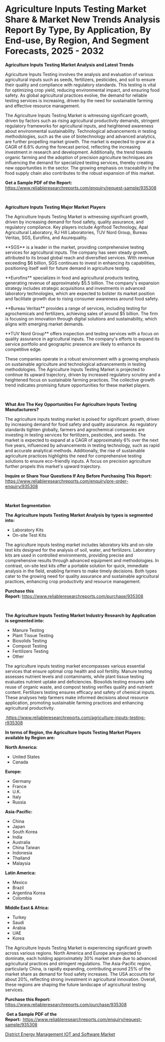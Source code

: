<p><h1>Agriculture Inputs Testing Market Share & Market New Trends Analysis Report By Type, By Application, By End-use, By Region, And Segment Forecasts, 2025 - 2032</h1></p><p><strong>Agriculture Inputs Testing Market Analysis and Latest Trends</strong></p>
<p><p>Agriculture Inputs Testing involves the analysis and evaluation of various agricultural inputs such as seeds, fertilizers, pesticides, and soil to ensure their quality and compliance with regulatory standards. This testing is vital for optimizing crop yield, reducing environmental impact, and ensuring food safety. As global agricultural practices evolve, the demand for reliable testing services is increasing, driven by the need for sustainable farming and effective resource management.</p><p>The Agriculture Inputs Testing Market is witnessing significant growth, driven by factors such as rising agricultural productivity demands, stringent regulatory frameworks for agricultural inputs, and heightened awareness about environmental sustainability. Technological advancements in testing methodologies, such as the use of biotechnology and advanced analytics, are further propelling market growth. The market is expected to grow at a CAGR of 6.8% during the forecast period, reflecting the increasing investment in research and development. Additionally, the trend towards organic farming and the adoption of precision agriculture techniques are influencing the demand for specialized testing services, thereby creating new opportunities in the sector. The growing emphasis on traceability in the food supply chain also contributes to the robust expansion of this market.</p></p>
<p><strong>Get a Sample PDF of the Report:&nbsp;</strong> <a href="https://www.reliableresearchreports.com/enquiry/request-sample/935308?utm_campaign=2273&utm_medium=2&utm_source=Github&utm_content=ia&utm_term=07032025&utm_id=agriculture-inputs-testing">https://www.reliableresearchreports.com/enquiry/request-sample/935308</a></p>
<p>&nbsp;</p>
<p><strong>Agriculture Inputs Testing Major Market Players</strong></p>
<p><p>The Agriculture Inputs Testing Market is witnessing significant growth, driven by increasing demand for food safety, quality assurance, and regulatory compliance. Key players include Agrifood Technology, Apal Agricultural Laboratory, RJ Hill Laboratories, TUV Nord Group, Bureau Veritas, SGS, Eurofins, and Asurequality.</p><p>**SGS** is a leader in the market, providing comprehensive testing services for agricultural inputs. The company has seen steady growth, attributed to its broad global reach and diversified services. With revenue exceeding $6 billion, SGS continues to invest in enhancing its capabilities, positioning itself well for future demand in agriculture testing.</p><p>**Eurofins** specializes in food and agricultural products testing, generating revenue of approximately $5.5 billion. The company's expansion strategy includes strategic acquisitions and investments in advanced laboratory technologies, which are expected to bolster its market position and facilitate growth due to rising consumer awareness around food safety.</p><p>**Bureau Veritas** provides a range of services, including testing for agrochemicals and fertilizers, achieving sales of around $5 billion. The firm is focusing on innovation through digital solutions and sustainability, which aligns with emerging market demands.</p><p>**TUV Nord Group** offers inspection and testing services with a focus on quality assurance in agricultural inputs. The company's efforts to expand its service portfolio and geographic presence are likely to enhance its competitive edge.</p><p>These companies operate in a robust environment with a growing emphasis on sustainable agriculture and technological advancements in testing methodologies. The Agriculture Inputs Testing Market is projected to continue its upward trajectory, driven by increased regulatory scrutiny and a heightened focus on sustainable farming practices. The collective growth trend indicates promising future opportunities for these market players.</p></p>
<p>&nbsp;</p>
<p><strong>What Are The Key Opportunities For Agriculture Inputs Testing Manufacturers?</strong></p>
<p><p>The agriculture inputs testing market is poised for significant growth, driven by increasing demand for food safety and quality assurance. As regulatory standards tighten globally, farmers and agrochemical companies are investing in testing services for fertilizers, pesticides, and seeds. The market is expected to expand at a CAGR of approximately 6% over the next five years, influenced by advancements in testing technology, such as rapid and accurate analytical methods. Additionally, the rise of sustainable agriculture practices highlights the need for comprehensive testing solutions to ensure eco-friendly inputs. A focus on precision agriculture further propels this market's upward trajectory.</p></p>
<p><strong>Inquire or Share Your Questions If Any Before Purchasing This Report:</strong> <a href="https://www.reliableresearchreports.com/enquiry/pre-order-enquiry/935308?utm_campaign=2273&utm_medium=2&utm_source=Github&utm_content=ia&utm_term=07032025&utm_id=agriculture-inputs-testing">https://www.reliableresearchreports.com/enquiry/pre-order-enquiry/935308</a></p>
<p>&nbsp;</p>
<p><strong>Market Segmentation</strong></p>
<p><strong>The Agriculture Inputs Testing Market Analysis by types is segmented into:</strong></p>
<p><ul><li>Laboratory Kits</li><li>On-site Test Kits</li></ul></p>
<p><p>The agriculture inputs testing market includes laboratory kits and on-site test kits designed for the analysis of soil, water, and fertilizers. Laboratory kits are used in controlled environments, providing precise and comprehensive results through advanced equipment and methodologies. In contrast, on-site test kits offer a portable solution for quick, immediate analysis in the field, enabling farmers to make timely decisions. Both types cater to the growing need for quality assurance and sustainable agricultural practices, enhancing crop productivity and resource management.</p></p>
<p><strong>Purchase this Report:&nbsp;</strong><a href="https://www.reliableresearchreports.com/purchase/935308?utm_campaign=2273&utm_medium=2&utm_source=Github&utm_content=ia&utm_term=07032025&utm_id=agriculture-inputs-testing">https://www.reliableresearchreports.com/purchase/935308</a></p>
<p>&nbsp;</p>
<p><strong>The Agriculture Inputs Testing Market Industry Research by Application is segmented into:</strong></p>
<p><ul><li>Manure Testing</li><li>Plant Tissue Testing</li><li>Biosolids Testing</li><li>Compost Testing</li><li>Fertilizers Testing</li><li>Other</li></ul></p>
<p><p>The agriculture inputs testing market encompasses various essential services that ensure optimal crop health and soil fertility. Manure testing assesses nutrient levels and contaminants, while plant tissue testing evaluates nutrient uptake and deficiencies. Biosolids testing ensures safe reuse of organic waste, and compost testing verifies quality and nutrient content. Fertilizers testing ensures efficacy and safety of chemical inputs. These analyses help farmers make informed decisions about resource application, promoting sustainable farming practices and enhancing agricultural productivity.</p></p>
<p><a href="https://www.reliableresearchreports.com/agriculture-inputs-testing-r935308?utm_campaign=2273&utm_medium=2&utm_source=Github&utm_content=ia&utm_term=07032025&utm_id=agriculture-inputs-testing">&nbsp;https://www.reliableresearchreports.com/agriculture-inputs-testing-r935308</a></p>
<p><strong>In terms of Region, the Agriculture Inputs Testing Market Players available by Region are:</strong></p>
<p>
    <p> <strong> North America: </strong>
        <ul>
            <li>United States</li>
            <li>Canada</li>
        </ul>
        </p> 
    <p> <strong> Europe: </strong>
        <ul>
            <li>Germany</li>
            <li>France</li>
            <li>U.K.</li>
            <li>Italy</li>
            <li>Russia</li>
        </ul>
        </p> 
    <p> <strong> Asia-Pacific: </strong>
        <ul>
            <li>China</li>
            <li>Japan</li>
            <li>South Korea</li>
            <li>India</li>
            <li>Australia</li>
            <li>China Taiwan</li>
            <li>Indonesia</li>
            <li>Thailand</li>
            <li>Malaysia</li>
        </ul>
        </p> 
    <p> <strong> Latin America: </strong>
        <ul>
            <li>Mexico</li>
            <li>Brazil</li>
            <li>Argentina Korea</li>
            <li>Colombia</li>
        </ul>
        </p> 
    <p> <strong> Middle East & Africa: </strong>
        <ul>
            <li>Turkey</li>
            <li>Saudi</li>
            <li>Arabia</li>
            <li>UAE</li>
            <li>Korea</li>
        </ul>
    </p>
    </p>
<p><p>The Agriculture Inputs Testing Market is experiencing significant growth across various regions. North America and Europe are projected to dominate, each holding approximately 30% market share due to advanced agricultural practices and stringent regulations. The Asia-Pacific region, particularly China, is rapidly expanding, contributing around 25% of the market share as demand for food safety increases. The USA accounts for about 20%, reflecting strong investment in agricultural innovation. Overall, these regions are shaping the future landscape of agricultural testing services.</p></p>
<p><strong>Purchase this Report: </strong><a href="https://www.reliableresearchreports.com/purchase/935308?utm_campaign=2273&utm_medium=2&utm_source=Github&utm_content=ia&utm_term=07032025&utm_id=agriculture-inputs-testing">https://www.reliableresearchreports.com/purchase/935308</a></p>
<p>&nbsp;<strong>Get a Sample PDF of the Report:&nbsp;&nbsp;</strong><a href="https://www.reliableresearchreports.com/enquiry/request-sample/935308?utm_campaign=2273&utm_medium=2&utm_source=Github&utm_content=ia&utm_term=07032025&utm_id=agriculture-inputs-testing">https://www.reliableresearchreports.com/enquiry/request-sample/935308</a></p>
<p><strong></strong></p>
<p><p><a href="https://github.com/tona7vba/Market-Research-Report-List-1/blob/main/district-energy-management-iot-and-software-market.md?utm_campaign=2273&utm_medium=2&utm_source=Github&utm_content=ia&utm_term=07032025&utm_id=agriculture-inputs-testing">District Energy Management IOT and Software Market</a></p></p>
